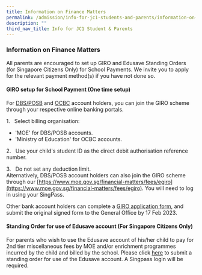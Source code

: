 ```yaml
---
title: Information on Finance Matters
permalink: /admission/info-for-jc1-students-and-parents/information-on-finance-matters/
description: ""
third_nav_title: Info for JC1 Student & Parents
---
```

### **Information on Finance Matters**
All parents are encouraged to set up GIRO and Edusave Standing Orders (for Singapore Citizens Only) for School Payments. We invite you to apply for the relevant payment method(s) if you have not done so.

#### **GIRO setup for School Payment (One time setup)**
For [DBS/POSB](https://internet-banking.dbs.com.sg/IB/Welcome) and [OCBC](https://internet.ocbc.com/internet-banking/Login/Login) account holders, you can join the GIRO scheme through your respective online banking portals.

1\.   Select billing organisation:
*   'MOE' for DBS/POSB accounts.
*   'Ministry of Education' for OCBC accounts.

2\.   Use your child's student ID as the direct debit authorisation reference number.

3\.   Do not set any deduction limit.<br>
Alternatively, DBS/POSB account holders can also join the GIRO scheme through our [https://www.moe.gov.sg/financial-matters/fees/egiro](https://www.moe.gov.sg/financial-matters/fees/egiro). You will need to log in using your SingPass.

Other bank account holders can complete a [GIRO application form](https://www.moe.gov.sg/-/media/files/financial-matters/giro_application_form_oct_2021.pdf?la=en&hash=CE444DDB6F9AF568A8A70ECA69876A884D77D077), and submit the original signed form to the General Office by 17 Feb 2023.

#### **Standing Order for use of Edusave account (For Singapore Citizens Only)**
For parents who wish to use the Edusave account of his/her child to pay for 2nd tier miscellaneous fees by MOE and/or enrichment programmes incurred by the child and billed by the school. Please click [here](https://form.gov.sg/#!/5be24a1bb3f842000fdc4e59) to submit a standing order for use of the Edusave account. A Singpass login will be required.
